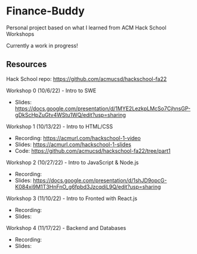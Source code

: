 # Finance-Buddy
Personal project based on what I learned from ACM Hack School Workshops

Currently a work in progress!


## Resources

Hack School repo: https://github.com/acmucsd/hackschool-fa22

Workshop 0 (10/6/22) - Intro to SWE
- Slides: https://docs.google.com/presentation/d/1MYE2LezkpLMcSo7CjhnsGP-gDkScHpZuGtv4WStu1WQ/edit?usp=sharing

Workshop 1 (10/13/22) - Intro to HTML/CSS
- Recording: https://acmurl.com/hackschool-1-video
- Slides: https://acmurl.com/hackschool-1-slides
- Code: https://github.com/acmucsd/hackschool-fa22/tree/part1

Workshop 2 (10/27/22) - Intro to JavaScript & Node.js
- Recording: 
- Slides: https://docs.google.com/presentation/d/1shJD9opcG-K084xi9M1T3HnFnO_g6fpbd3JzcqdiL9Q/edit?usp=sharing

Workshop 3 (11/10/22) - Intro to Fronted with React.js
- Recording: 
- Slides: 

Workshop 4 (11/17/22) - Backend and Databases
- Recording: 
- Slides: 
